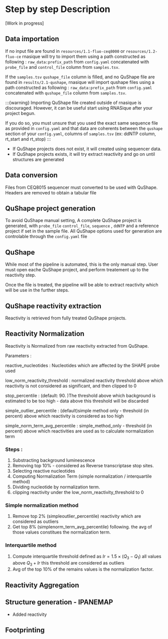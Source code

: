 # Step by step Description

[Work in progress]

## Data importation
If no input file are found in  `resources/1.1-fluo-ceq8000` or `resources/1.2-fluo-ce` rnasique will try to import them using a path constructed as following : `raw_data:prefix_path` from `config.yaml` concatenated with `probe_file` and `control_file` column from `samples.tsv`.

If the `samples.tsv` `qushape_file` column is filled, and no QuShape file are found in `results/2.1-qushape`, rnasique will import qushape files using a path constructed as following : `raw_data:prefix_path` from `config.yaml` concatenated with `qushape_file` column from `samples.tsv`.

:::{warning}
Importing QuShape file created outside of rnasique is discouraged. However, it can be useful start using RNASique
after your project begun.

If you do so, you must unsure that you used the exact same sequence file as provided in `config.yaml` and that data are coherents between the `qushape` section of your `config.yaml`, columns of `samples.tsv` (ex: ddNTP column, rt_start and rt_stop)
:::


-   If QuShape projects does not exist, it will created using sequencer data.
-   If QuShape projects exists, it will try extract reactivity and go on until structures are generated

## Data conversion

Files from CEQ8015 sequencer must converted to be used with QuShape. Headers are removed to obtain a tabular file

## QuShape project generation

To avoid QuShape manual setting, A complete QuShape project is generated, with `probe_file` `control_file`, `sequence` , `ddNTP` and a reference project if set in the sample file.
All QuShape options used for generation are controlable through the `config.yaml` file

## QuShape

While most of the pipeline is automated, this is the only manual step.
User must open eache QuShape project, and perform treatement up to the reactivity step.

Once the file is treated, the pipeline will be able to extract reactivity which will be use in the further steps.

## QuShape reactivity extraction

Reactivity is retrieved from fully treated QuShape projects.


## Reactivity Normalization

Reactivity is Normalized from raw reactivity extracted from QuShape.

Parameters :

reactive_nucleotides 
:  Nucleotides which are affected by the SHAPE probe used

low_norm_reactivity_threshold 
:  normalized reactivity threshold above which reactivity
   is not considered as significant, and then clipped to 0

stop_percentile
:  (default: 90. )The threshold above which background is estimated
   to be too high - data above this threshold will be discarded

simple_outlier_percentile
:  (default)simple method only - threshold (in percent) above which
   reactivity is considered as too high

simple_norm_term_avg_percentile
:  simple_method_only - threshold (in percent) above which reactivities
   are used as to calculate normalization term


### Steps :

1. Substracting background luminescence
2. Removing top 10% - considered as Reverse transcriptase stop sites.
2. Selecting reactive nucleotides
3. Computing Normalization Term (simple normalization / interquartile method)
4. Dividing nucleotide by normalization term.
5. clipping reactivity under the low_norm_reactivity_threshold to 0

### Simple normalization method
1. Remove top 2% (simpleoutlier_percentile) reactivity which are considered as outliers
2. Get top 8% (simplenorm_term_avg_percentile) following. the avg of those values
   constitues the normalization term.

### Interquartile method
1. Compute interquartile threshold defined as $Ir = 1.5 \times (Q_3 - Q_1)$ all values above $Q_3 + Ir$
   this threshold are considered as outliers
2. Avg of the top 10% of the remains values is the normalization factor.


## Reactivity Aggregation

## Structure generation - IPANEMAP

- Added reactivity


## Footprinting




